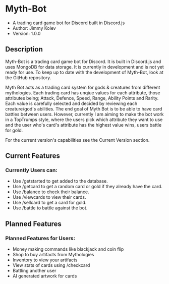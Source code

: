 # Myth-Bot
- A trading card game bot for Discord built in Discord.js 
- Author: Jimmy Kolev
- Version: 1.0.0
## Description
Myth-Bot is a trading card game bot for Discord. It is built in Discord.js and uses MongoDB for data storage. It is currently in development and is not yet ready for use. To keep up to date with the development of Myth-Bot, look at the GitHub repository.

Myth Bot acts as a trading card system for gods & creatures from different mythologies.
Each trading card has unqiue values for each attribute, those attributes being;
Attack, Defence, Speed, Range, Ability Points and Rarity. Each value is carefully
selected and decided by reviewing each creature/god's abilities. The end goal of Myth Bot
is to be able to have card battles between users. However, currently I am aiming to make the bot
work in a TopTrumps style, where the users pick which attribute they want to use and the user who's 
card's attribute has the highest value wins, users battle for gold.

For the current version's capabilities see the Current Version section.

## Current Features
### Currently Users can:
- Use /getstarted to get added to the database.
- Use /getcard to get a random card or gold if they already have the card.
- Use /balance to check their balance.
- Use /viewcards to view their cards.
- Use /sellcard to get a card for gold.
- Use /battle to battle against the bot.

## Planned Features
### Planned Features for Users:
- Money making commands like blackjack and coin flip
- Shop to buy artifacts from Mythologies
- Inventory to view your artifacts
- View stats of cards using /checkcard
- Battling another user
- AI generated artwork for cards
